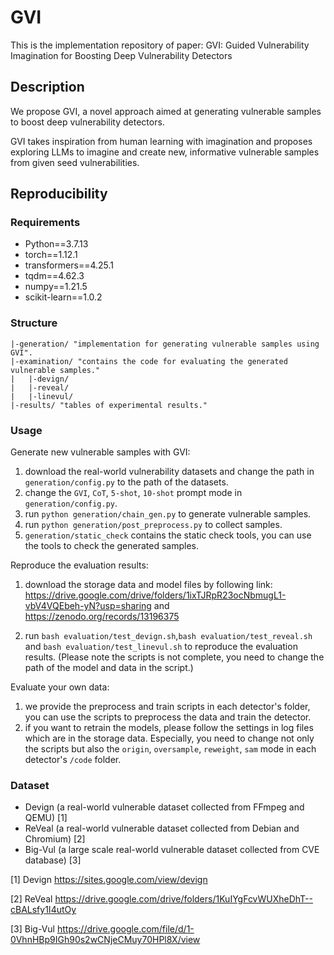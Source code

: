# GVI #

This is the implementation repository of paper: GVI: Guided Vulnerability Imagination for Boosting
Deep Vulnerability Detectors

## Description ##

We propose GVI, a novel approach aimed at generating vulnerable samples to boost deep vulnerability detectors. 

GVI takes inspiration from human learning with imagination and proposes exploring LLMs to imagine and create new, informative vulnerable samples from given seed vulnerabilities.

## Reproducibility ##
### Requirements ###
- Python==3.7.13
- torch==1.12.1
- transformers==4.25.1
- tqdm==4.62.3
- numpy==1.21.5
- scikit-learn==1.0.2

### Structure ###
    |-generation/ "implementation for generating vulnerable samples using GVI".
    |-examination/ "contains the code for evaluating the generated vulnerable samples."
    |   |-devign/ 
    |   |-reveal/
    |   |-linevul/
    |-results/ "tables of experimental results."

### Usage ###
Generate new vulnerable samples with GVI:
1. download the real-world vulnerability datasets and change the path in `generation/config.py` to the path of the datasets.
2. change the `GVI`, `CoT`, `5-shot`, `10-shot` prompt mode in `generation/config.py`.
3. run `python generation/chain_gen.py` to generate vulnerable samples.
4. run `python generation/post_preprocess.py` to collect samples.
5. `generation/static_check` contains the static check tools, you can use the tools to check the generated samples.

Reproduce the evaluation results:
1. download the storage data and model files by following link: https://drive.google.com/drive/folders/1ixTJRpR23ocNbmugL1-vbV4VQEbeh-yN?usp=sharing and https://zenodo.org/records/13196375

2. run `bash evaluation/test_devign.sh`,`bash evaluation/test_reveal.sh` and `bash evaluation/test_linevul.sh` to reproduce the evaluation results. (Please note the scripts is not complete, you need to change the path of the model and data in the script.)

Evaluate your own data:
1. we provide the preprocess and train scripts in each detector's folder, you can use the scripts to preprocess the data and train the detector.
2. if you want to retrain the models, please follow the settings in log files which are in the storage data. Especially, you need to change not only the scripts but also the `origin`, `oversample`, `reweight`, `sam` mode in each detector's `/code` folder. 


### Dataset ###
- Devign (a real-world vulnerable dataset collected from FFmpeg and QEMU) [1]
- ReVeal (a real-world vulnerable dataset collected from Debian and Chromium) [2]
- Big-Vul (a large scale real-world vulnerable dataset collected from CVE database) [3]

[1] Devign https://sites.google.com/view/devign

[2] ReVeal https://drive.google.com/drive/folders/1KuIYgFcvWUXheDhT--cBALsfy1I4utOy

[3] Big-Vul https://drive.google.com/file/d/1-0VhnHBp9IGh90s2wCNjeCMuy70HPl8X/view